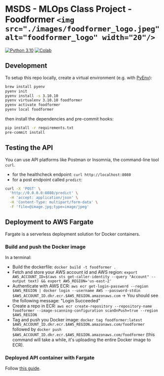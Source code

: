 # MSDS - MLOps Class Project - Foodformer `<img src="./images/foodformer_logo.jpeg" alt="foodformer_logo" width="20"/>`

[![Python 3.10](https://img.shields.io/badge/python-3.10-blue.svg)](https://www.python.org/downloads/release/python-31011/)
[![Colab](https://colab.research.google.com/assets/colab-badge.svg)](https://colab.research.google.com/github/harrisonJYU/foodformer)

## Development

To setup this repo locally, create a virtual environment (e.g. with [PyEnv](https://github.com/pyenv/pyenv)):

```bash
brew install pyenv
pyenv init
pyenv install -s 3.10.10
pyenv virtualenv 3.10.10 foodformer
pyenv activate foodformer
pyenv local foodformer
```

then install the dependencies and pre-commit hooks:

```bash
pip install -r requirements.txt
pre-commit install
```

## Testing the API

You can use API platforms like Postman or Insomnia, the command-line tool `curl`.

- for the healthcheck endpoint: `curl http://localhost:8080`
- for a post endpoint called `predict`:

```bash
curl -X 'POST' \
  'http://0.0.0.0:8080/predict' \
  -H 'accept: application/json' \
  -H 'Content-Type: multipart/form-data' \
  -F 'file=@image.jpg;type=image/jpeg'
```

## Deployment to AWS Fargate

Fargate is a serverless deployment solution for Docker containers.

### Build and push the Docker image

In a terminal:

- Build the dockerfile: `docker build -t foodformer .`
- Fetch and store your AWS account id and AWS region: `export AWS_ACCOUNT_ID=$(aws sts get-caller-identity --query "Account" --output text) && export AWS_REGION='us-east-2'`
- Authenticate with AWS ECR: `aws ecr get-login-password --region $AWS_REGION | docker login --username AWS --password-stdin $AWS_ACCOUNT_ID.dkr.ecr.$AWS_REGION.amazonaws.com` -> You should see the following message: "Login Succeeded"
- Create a repo in ECR: `aws ecr create-repository --repository-name foodformer --image-scanning-configuration scanOnPush=true --region $AWS_REGION`
- Tag and push you Docker image: `docker tag foodformer:latest $AWS_ACCOUNT_ID.dkr.ecr.$AWS_REGION.amazonaws.com/foodformer` followed by `docker push $AWS_ACCOUNT_ID.dkr.ecr.$AWS_REGION.amazonaws.com/foodformer` (this command will take a while, it's uploading the entire Docker image to ECR).

### Deployed API container with Fargate

Follow [this guide](https://app.tango.us/app/workflow/Creating-and-Deploying-an-ECS-Cluster-for-Foodformer-Application-7ede665f523044ec93f0239ad24f41a5).
